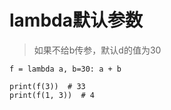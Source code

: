 
# lambda默认参数

> 如果不给b传参，默认d的值为30
	
	f = lambda a, b=30: a + b
	
	print(f(3))  # 33
	print(f(1, 3))  # 4



